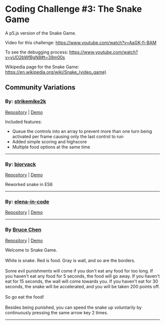 # Coding Challenge #3: The Snake Game

A p5.js version of the Snake Game.

Video for this challenge: https://www.youtube.com/watch?v=AaGK-fj-BAM

To see the debugging process: https://www.youtube.com/watch?v=yUO2bWfBgN8#t=39m00s

Wikipedia page for the Snake Game: https://en.wikipedia.org/wiki/Snake_(video_game)

## Community Variations

### By: [strikemike2k](https://github.com/strikemike2k)
[Repository](https://github.com/strikemike2k/snake) | [Demo](https://strikemike2k.github.io/snake/)

Included features:
- Queue the controls into an array to prevent more than one turn being activated per frame causing only the last control to run
- Added simple scoring and highscore
- Multiple food options at the same time
***

### By: [bjorvack](https://github.com/bjorvack)
[Repository](https://github.com/bjorvack/code-challenges/tree/master/challenges/cc-003-snake) | [Demo](https://bjorvack.github.io/code-challenges/challenges/cc-003-snake/)

Reworked snake in ES6
***

### By: [elena-in-code](https://github.com/elena-in-code)
[Repository](https://github.com/elena-in-code/Snake-Game) | [Demo](https://elena-in-code.github.io/Snake-Game/)

***

### By [Bruce Chen](https://github.com/BruceChen034020)
[Repository](https://github.com/BruceChen034020/SnakeGame) | [Demo](https://brucechen034020.github.io/SnakeGame/)

Welcome to Snake Game. <br> <br>
White is snake. Red is food. Gray is wall, and so are the borders. <br> <br>
Some evil punishments will come if you don't eat any food for too long. 
If you haven't eat any food for 5 seconds, the food will go away. 
If you haven't eat for 15 seconds, the wall will come towards you. 
If you haven't eat for 30 seconds, the snake will be accelerated, and you will be taken 200 points off.
<br> <br> So go eat the food! <br> <br>
Besides being punished, you can speed the snake up voluntarily by continuously pressing the same arrow key 2 times.
***
